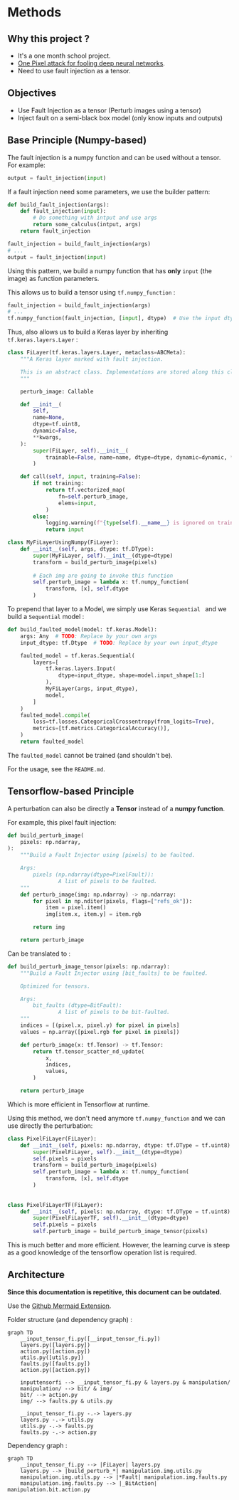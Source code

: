 # Methods

## Why this project ?

- It's a one month school project.
- [One Pixel attack for fooling deep neural networks](https://arxiv.org/abs/1710.08864).
- Need to use fault injection as a tensor.

## Objectives

- Use Fault Injection as a tensor (Perturb images using a tensor)
- Inject fault on a semi-black box model (only know inputs and outputs)

## Base Principle (Numpy-based)

The fault injection is a numpy function and can be used without a tensor. For example:

```python
output = fault_injection(input)
```

If a fault injection need some parameters, we use the builder pattern:

```python
def build_fault_injection(args):
    def fault_injection(input):
        # Do something with intput and use args
        return some_calculus(intput, args)
    return fault_injection
```

```python
fault_injection = build_fault_injection(args)
# ...
output = fault_injection(input)
```

Using this pattern, we build a numpy function that has **only** `input` (the image) as function parameters.

This allows us to build a tensor using `tf.numpy_function` :

```python
fault_injection = build_fault_injection(args)
# ...
tf.numpy_function(fault_injection, [input], dtype)  # Use the input dtype
```

Thus, also allows us to build a Keras layer by inheriting `tf.keras.layers.Layer` :

```python
class FiLayer(tf.keras.layers.Layer, metaclass=ABCMeta):
    """A Keras layer marked with fault injection.

    This is an abstract class. Implementations are stored along this class.
    """

    perturb_image: Callable

    def __init__(
        self,
        name=None,
        dtype=tf.uint8,
        dynamic=False,
        **kwargs,
    ):
        super(FiLayer, self).__init__(
            trainable=False, name=name, dtype=dtype, dynamic=dynamic, **kwargs
        )

    def call(self, input, training=False):
        if not training:
            return tf.vectorized_map(
                fn=self.perturb_image,
                elems=input,
            )
        else:
            logging.warning(f"{type(self).__name__} is ignored on training.")
            return input
```

```python
class MyFiLayerUsingNumpy(FiLayer):
    def __init__(self, args, dtype: tf.DType):
        super(MyFiLayer, self).__init__(dtype=dtype)
        transform = build_perturb_image(pixels)
        
        # Each img are going to invoke this function
        self.perturb_image = lambda x: tf.numpy_function(
            transform, [x], self.dtype
        )
```

To prepend that layer to a Model, we simply use Keras `Sequential ` and we build a `Sequential` model :

```python
def build_faulted_model(model: tf.keras.Model):
    args: Any  # TODO: Replace by your own args
    input_dtype: tf.Dtype  # TODO: Replace by your own input_dtype

    faulted_model = tf.keras.Sequential(
        layers=[
            tf.keras.layers.Input(
                dtype=input_dtype, shape=model.input_shape[1:]
            ),
            MyFiLayer(args, input_dtype),
            model,
        ]
    )
    faulted_model.compile(
        loss=tf.losses.CategoricalCrossentropy(from_logits=True),
        metrics=[tf.metrics.CategoricalAccuracy()],
    )
    return faulted_model
```

The `faulted_model` cannot be trained (and shouldn't be).

For the usage, see the `README.md`.

## Tensorflow-based Principle

A perturbation can also be directly a **Tensor** instead of a **numpy function**.

For example, this pixel fault injection:

```python
def build_perturb_image(
    pixels: np.ndarray,
):
    """Build a Fault Injector using [pixels] to be faulted.

    Args:
        pixels (np.ndarray(dtype=PixelFault)):
                A list of pixels to be faulted.
    """
    def perturb_image(img: np.ndarray) -> np.ndarray:
        for pixel in np.nditer(pixels, flags=["refs_ok"]):
            item = pixel.item()
            img[item.x, item.y] = item.rgb

        return img

    return perturb_image
```

Can be translated to :

```python
def build_perturb_image_tensor(pixels: np.ndarray):
    """Build a Fault Injector using [bit_faults] to be faulted.

    Optimized for tensors.

    Args:
        bit_faults (dtype=BitFault):
                A list of pixels to be bit-faulted.
    """
    indices = [(pixel.x, pixel.y) for pixel in pixels]
    values = np.array([pixel.rgb for pixel in pixels])

    def perturb_image(x: tf.Tensor) -> tf.Tensor:
        return tf.tensor_scatter_nd_update(
            x,
            indices,
            values,
        )

    return perturb_image
```

Which is more efficient in Tensorflow at runtime.

Using this method, we don't need anymore `tf.numpy_function` and we can use directly the perturbation:

```python
class PixelFiLayer(FiLayer):
    def __init__(self, pixels: np.ndarray, dtype: tf.DType = tf.uint8):
        super(PixelFiLayer, self).__init__(dtype=dtype)
        self.pixels = pixels
        transform = build_perturb_image(pixels)
        self.perturb_image = lambda x: tf.numpy_function(
            transform, [x], self.dtype
        )
        
        
class PixelFiLayerTF(FiLayer):
    def __init__(self, pixels: np.ndarray, dtype: tf.DType = tf.uint8):
        super(PixelFiLayerTF, self).__init__(dtype=dtype)
        self.pixels = pixels
        self.perturb_image = build_perturb_image_tensor(pixels)
```

This is much better and more efficient. However, the learning curve is steep as a good knowledge of the tensorflow operation list is required.

## Architecture

**Since this documentation is repetitive, this document can be outdated.**

Use the [Github Mermaid Extension](https://github.com/BackMarket/github-mermaid-extension).

Folder structure (and dependency graph) :

```mermaid
graph TD
	__input_tensor_fi.py([__input_tensor_fi.py])
	layers.py([layers.py])
	action.py([action.py])
	utils.py([utils.py])
	faults.py([faults.py])
	action.py([action.py])

	inputtensorfi --> __input_tensor_fi.py & layers.py & manipulation/
	manipulation/ --> bit/ & img/
	bit/ --> action.py
	img/ --> faults.py & utils.py

    __input_tensor_fi.py -.-> layers.py
	layers.py -.-> utils.py
	utils.py -.-> faults.py
	faults.py -.-> action.py
```



Dependency graph :

```mermaid
graph TD
	__input_tensor_fi.py --> |FiLayer| layers.py
	layers.py --> |build_perturb_*| manipulation.img.utils.py
	manipulation.img.utils.py --> |*Fault| manipulation.img.faults.py
	manipulation.img.faults.py --> |_BitAction| manipulation.bit.action.py
```


